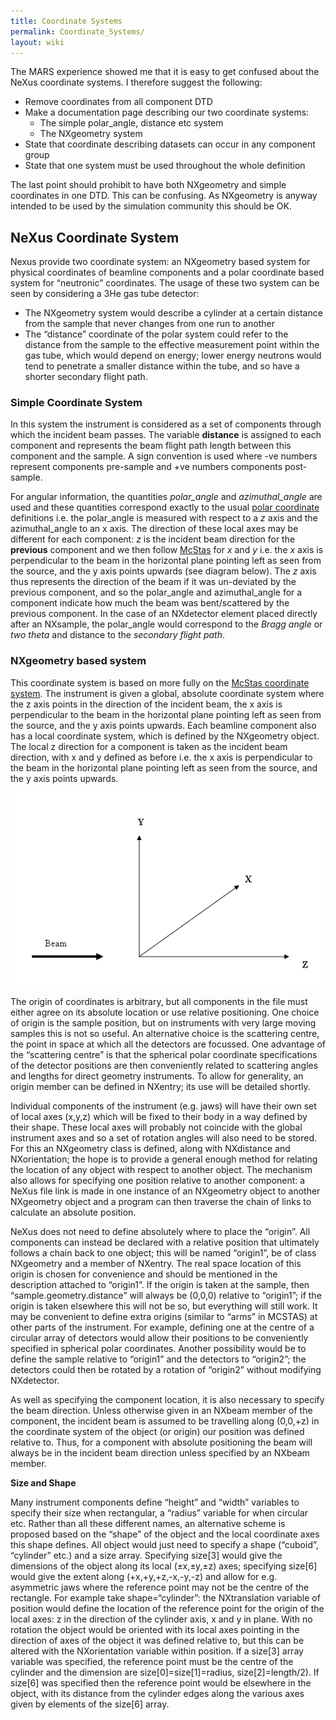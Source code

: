 ```yaml
---
title: Coordinate Systems
permalink: Coordinate_Systems/
layout: wiki
---
```


The MARS experience showed me that it is easy to get confused about the
NeXus coordinate systems. I therefore suggest the following:

-   Remove coordinates from all component DTD
-   Make a documentation page describing our two coordinate systems:
    -   The simple polar\_angle, distance etc system
    -   The NXgeometry system
-   State that coordinate describing datasets can occur in any component
    group
-   State that one system must be used throughout the whole definition

The last point should prohibit to have both NXgeometry and simple
coordinates in one DTD. This can be confusing. As NXgeometry is anyway
intended to be used by the simulation community this should be OK.

NeXus Coordinate System
-----------------------

Nexus provide two coordinate system: an NXgeometry based system for
physical coordinates of beamline components and a polar coordinate based
system for “neutronic” coordinates. The usage of these two system can be
seen by considering a 3He gas tube detector:

-   The NXgeometry system would describe a cylinder at a certain
    distance from the sample that never changes from one run to another
-   The “distance” coordinate of the polar system could refer to the
    distance from the sample to the effective measurement point within
    the gas tube, which would depend on energy; lower energy neutrons
    would tend to penetrate a smaller distance within the tube, and so
    have a shorter secondary flight path.

### Simple Coordinate System

In this system the instrument is considered as a set of components
through which the incident beam passes. The variable **distance** is
assigned to each component and represents the beam flight path length
between this component and the sample. A sign convention is used where
-ve numbers represent components pre-sample and +ve numbers components
post-sample.

For angular information, the quantities *polar\_angle* and
*azimuthal\_angle* are used and these quantities correspond exactly to
the usual [polar
coordinate](http://en.wikipedia.org/wiki/Polar_coordinates) definitions
i.e. the polar\_angle is measured with respect to a *z* axis and the
azimuthal\_angle to an x axis. The direction of these local axes may be
different for each component: *z* is the incident beam direction for the
**previous** component and we then follow
[McStas](http://mcstas.risoe.dk/) for *x* and *y* i.e. the *x* axis is
perpendicular to the beam in the horizontal plane pointing left as seen
from the source, and the y axis points upwards (see diagram below). The
*z* axis thus represents the direction of the beam if it was un-deviated
by the previous component, and so the polar\_angle and azimuthal\_angle
for a component indicate how much the beam was bent/scattered by the
previous component. In the case of an NXdetector element placed directly
after an NXsample, the polar\_angle would correspond to the *Bragg
angle* or *two theta* and distance to the *secondary flight path*.

### NXgeometry based system

This coordinate system is based on more fully on the [McStas coordinate
system](http://mcstas.risoe.dk/). The instrument is given a global,
absolute coordinate system where the z axis points in the direction of
the incident beam, the x axis is perpendicular to the beam in the
horizontal plane pointing left as seen from the source, and the y axis
points upwards. Each beamline component also has a local coordinate
system, which is defined by the NXgeometry object. The local z direction
for a component is taken as the incident beam direction, with x and y
defined as before i.e. the x axis is perpendicular to the beam in the
horizontal plane pointing left as seen from the source, and the y axis
points upwards.

![](Coordinates.png "Coordinates.png")

The origin of coordinates is arbitrary, but all components in the file
must either agree on its absolute location or use relative positioning.
One choice of origin is the sample position, but on instruments with
very large moving samples this is not so useful. An alternative choice
is the scattering centre, the point in space at which all the detectors
are focussed. One advantage of the “scattering centre” is that the
spherical polar coordinate specifications of the detector positions are
then conveniently related to scattering angles and lengths for direct
geometry instruments. To allow for generality, an origin member can be
defined in NXentry; its use will be detailed shortly.

Individual components of the instrument (e.g. jaws) will have their own
set of local axes (x,y,z) which will be fixed to their body in a way
defined by their shape. These local axes will probably not coincide with
the global instrument axes and so a set of rotation angles will also
need to be stored. For this an NXgeometry class is defined, along with
NXdistance and NXorientation; the hope is to provide a general enough
method for relating the location of any object with respect to another
object. The mechanism also allows for specifying one position relative
to another component: a NeXus file link is made in one instance of an
NXgeometry object to another NXgeometry object and a program can then
traverse the chain of links to calculate an absolute position.

NeXus does not need to define absolutely where to place the “origin”.
All components can instead be declared with a relative position that
ultimately follows a chain back to one object; this will be named
“origin1”, be of class NXgeometry and a member of NXentry. The real
space location of this origin is chosen for convenience and should be
mentioned in the description attached to “origin1”. If the origin is
taken at the sample, then “sample.geometry.distance” will always be
(0,0,0) relative to “origin1”; if the origin is taken elsewhere this
will not be so, but everything will still work. It may be convenient to
define extra origins (similar to “arms” in MCSTAS) at other parts of the
instrument. For example, defining one at the centre of a circular array
of detectors would allow their positions to be conveniently specified in
spherical polar coordinates. Another possibility would be to define the
sample relative to “origin1” and the detectors to “origin2”; the
detectors could then be rotated by a rotation of “origin2” without
modifying NXdetector.

As well as specifying the component location, it is also necessary to
specify the beam direction. Unless otherwise given in an NXbeam member
of the component, the incident beam is assumed to be travelling along
(0,0,+z) in the coordinate system of the object (or origin) our position
was defined relative to. Thus, for a component with absolute positioning
the beam will always be in the incident beam direction unless specified
by an NXbeam member.

**Size and Shape**

Many instrument components define “height” and “width” variables to
specify their size when rectangular, a “radius” variable for when
circular etc. Rather than all these different names, an alternative
scheme is proposed based on the “shape” of the object and the local
coordinate axes this shape defines. All object would just need to
specify a shape (“cuboid”, “cylinder” etc.) and a size array. Specifying
size\[3\] would give the dimensions of the object along its local
(±x,±y,±z) axes; specifying size\[6\] would give the extent along
(+x,+y,+z,-x,-y,-z) and allow for e.g. asymmetric jaws where the
reference point may not be the centre of the rectangle. For example take
shape=“cylinder”: the NXtranslation variable of position would define
the location of the reference point for the origin of the local axes: z
in the direction of the cylinder axis, x and y in plane. With no
rotation the object would be oriented with its local axes pointing in
the direction of axes of the object it was defined relative to, but this
can be altered with the NXorientation variable within position. If a
size\[3\] array variable was specified, the reference point must be the
centre of the cylinder and the dimension are size\[0\]=size\[1\]=radius,
size\[2\]=length/2). If size\[6\] was specified then the reference point
would be elsewhere in the object, with its distance from the cylinder
edges along the various axes given by elements of the size\[6\] array.
